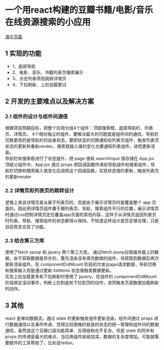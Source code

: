 # 一个用react构建的豆瓣书籍/电影/音乐在线资源搜索的小应用
[演示页面](https://jiafengz.github.io/react-douban-app/dist/index.html)
## 1 实现的功能
* 1、底部导航
* 2、电影、音乐、书籍列表页搜索展示
* 3、点击列表项目跳转详情页
* 4、下拉刷新、上拉加载更过

## 2 开发的主要难点以及解决方案
### 2.1 组件的设计与组件间通信
  根据项目预期目标，把整个应用分成4个组件：顶部搜索框、底部导航栏、列表页、详情页。
4个相对独立的组件，要解决最大的问题就是组件间的通信，导航栏切换更改的是导航栏的自身状态，要把状态的切换通知给列表页组件，触发列表页状态的更新和重新render。搜索框输入值的变化也要通知列表组件，进而更新渲染。    
  导航栏和搜索框进行了状态提升，把 page 值和 searchInput 值存储在 App.jsx 顶级父组件中，App.jsx 通过 props 把回调函数传递给导航组件和搜索组件，导航栏切换和搜索输入值变化后调用这个回调函数，实现状态值的更新，触发列表页的更新render

### 2.2 详情页和列表页的跳转设计
  逻辑上来说详情页是从属于列表页的，但是由于展示详情页时是覆盖整个 app 页面的，因此把详情页组件置于跟列表页、导航、搜索组件平行的位置，展示详情页时通过css控制详情页定位覆盖app页面的其他内容，这样子从详情页返回列表页时列表、导航、搜索组件的状态都得以保持。不知道这样设计是否足够合理，只是目前而言实现了功能。

### 2.3 结合第三方库
  使用了fetch-jsonp 和 jquery 两个第三方库。
通过fetch-jsonp拉取服务器上的数据，由于获取数据是异步的，要先渲染没有填充数据的组件，待获取到数据后再次更新渲染组件。在 componentDidMount 阶段初次发出ajax请求数据，导航切换和搜索输入则是通过更新 listItems 状态值触发数据更新。  
实现上拉加载更多和下拉刷新时使用了 jquery，在组件的 componentDidMount 阶段绑定滚动事件，判断上拉到底和下拉到顶的动作，进而触发页面数据加载刷新的动作。

## 3 其他
  react 是单向数据流，通过 state 的更新触发组件更新渲染，组件间通过 props 进行数据通信以及事件传递，觉得比较困难的就是的状态的统一管理和组件间的数据通信，虽然说这个豆瓣口袋功能简单、应用结构也不复杂，但是 state 的同步和 props 的传递是最大的难点，当应用组件层级加深，数据的复杂度增加，可能就需要额外的工具帮助了，比如说redux。
